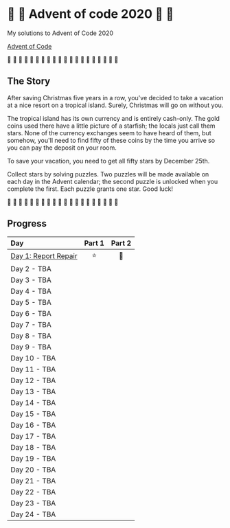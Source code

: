 # :christmas_tree: :christmas_tree: Advent of code 2020 :christmas_tree: :christmas_tree:

My solutions to Advent of Code 2020

[Advent of Code](https://adventofcode.com/2020)

:christmas_tree: :christmas_tree: :christmas_tree: :christmas_tree: :christmas_tree: :christmas_tree: :christmas_tree: :christmas_tree: :christmas_tree: :christmas_tree: :christmas_tree: :christmas_tree: :christmas_tree: :christmas_tree: :christmas_tree: :christmas_tree: :christmas_tree: :christmas_tree: :christmas_tree: :christmas_tree:

## The Story

After saving Christmas five years in a row, you've decided to take a vacation at a nice resort on a tropical island. Surely, Christmas will go on without you.

The tropical island has its own currency and is entirely cash-only. The gold coins used there have a little picture of a starfish; the locals just call them stars. None of the currency exchanges seem to have heard of them, but somehow, you'll need to find fifty of these coins by the time you arrive so you can pay the deposit on your room.

To save your vacation, you need to get all fifty stars by December 25th.

Collect stars by solving puzzles. Two puzzles will be made available on each day in the Advent calendar; the second puzzle is unlocked when you complete the first. Each puzzle grants one star. Good luck!

:christmas_tree: :christmas_tree: :christmas_tree: :christmas_tree: :christmas_tree: :christmas_tree: :christmas_tree: :christmas_tree: :christmas_tree: :christmas_tree: :christmas_tree: :christmas_tree: :christmas_tree: :christmas_tree: :christmas_tree: :christmas_tree: :christmas_tree: :christmas_tree: :christmas_tree: :christmas_tree:

## Progress

| Day                                              | Part 1 | Part 2  |
| :----------------------------------------------- | :----: | :-----: |
| [Day 1: Report Repair](src/01/summary.md#readme) | :star: | :star2: |
| Day 2 - TBA                                      |        |         |
| Day 3 - TBA                                      |        |         |
| Day 4 - TBA                                      |        |         |
| Day 5 - TBA                                      |        |         |
| Day 6 - TBA                                      |        |         |
| Day 7 - TBA                                      |        |         |
| Day 8 - TBA                                      |        |         |
| Day 9 - TBA                                      |        |         |
| Day 10 - TBA                                     |        |         |
| Day 11 - TBA                                     |        |         |
| Day 12 - TBA                                     |        |         |
| Day 13 - TBA                                     |        |         |
| Day 14 - TBA                                     |        |         |
| Day 15 - TBA                                     |        |         |
| Day 16 - TBA                                     |        |         |
| Day 17 - TBA                                     |        |         |
| Day 18 - TBA                                     |        |         |
| Day 19 - TBA                                     |        |         |
| Day 20 - TBA                                     |        |         |
| Day 21 - TBA                                     |        |         |
| Day 22 - TBA                                     |        |         |
| Day 23 - TBA                                     |        |         |
| Day 24 - TBA                                     |        |         |
